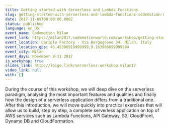 ```yaml
---
title: Getting started with Serverless and Lambda Functions
slug: getting-started-with-serverless-and-lambda-functions-codemotion-milan
date: 2017-11-09T00:00:00.000Z
status: published
language: en_US
event_name: Codemotion Milan
event_link: https://milan2017.codemotionworld.com/workshop/getting-started-with-serverless-and-lambda-functions/
event_location: Cariplo Factory - Via Bergognone 34, Milan, Italy
event_location_gps: 45.45306919999999,9.163906699999984
event_city: Milan
event_days: November 8-11 2017
is_workshop: true
slides_link: http://loige.link/serverless-workshop-milan17
video_link: null
with: []
---
```


During the course of this workshop, we will deep dive on the serverless paradigm, analysing the most important features and qualities and finally how the design of a serverless application differs from a traditional one. After this introduction, we will move quickly into practical exercises that will allow us to build, step by step, a complete serverless application on top of AWS services such as Lambda Functions, API Gateway, S3, CloudFront, Dynamo DB and CloudFormation.
